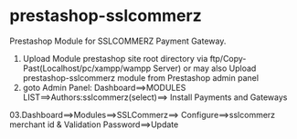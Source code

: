 # prestashop-sslcommerz
Prestashop Module for  SSLCOMMERZ Payment Gateway.





01. Upload Module prestashop site root directory via ftp/Copy-Past(Localhost/pc/xampp/wampp Server) 
  or may also Upload prestashop-sslcommerz module from Prestashop admin panel
02. goto Admin Panel: Dashboard==>MODULES LIST==>Authors:sslcommerz(select)==> Install Payments and Gateways

03.Dashboard==>Modules==>SSLCommerz==> Configure==>sslcommerz merchant id & Validation Password==>Update

